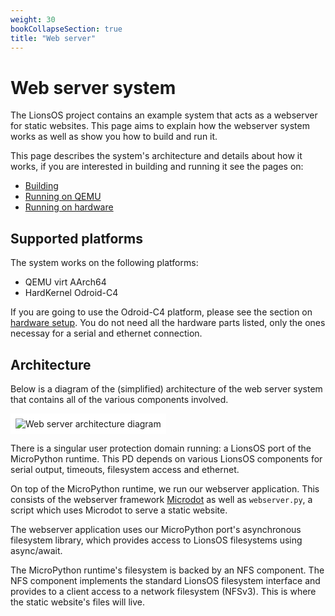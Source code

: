 ```yaml
---
weight: 30
bookCollapseSection: true
title: "Web server"
---
```


# Web server system

The LionsOS project contains an example system that acts as a
webserver for static websites. This page aims to explain how the
webserver system works as well as show you how to build and run it.

This page describes the system's architecture and details about how it works,
if you are interested in building and running it see the pages on:
* [Building](./building)
* [Running on QEMU](./running_qemu)
* [Running on hardware](./running_hardware)

## Supported platforms

The system works on the following platforms:
* QEMU virt AArch64
* HardKernel Odroid-C4

If you are going to use the Odroid-C4 platform, please see the section
on [hardware setup](../kitty/hardware). You do not need all the hardware
parts listed, only the ones necessay for a serial and ethernet connection.

## Architecture

Below is a diagram of the (simplified) architecture of the web server
system that contains all of the various components involved.

<div style="background-color: white; display: inline-block; padding: 0.5rem">
    <img src="/webserver.svg" alt="Web server architecture diagram" />
</div>

There is a singular user protection domain running: a LionsOS port of
the MicroPython runtime. This PD depends on various LionsOS components
for serial output, timeouts, filesystem access and ethernet.

On top of the MicroPython runtime, we run our webserver
application. This consists of the webserver framework
[Microdot](https://github.com/miguelgrinberg/microdot) as well as
`webserver.py`, a script which uses Microdot to serve a static
website.

The webserver application uses our MicroPython port's asynchronous
filesystem library, which provides access to LionsOS filesystems using
async/await.

The MicroPython runtime's filesystem is backed by an NFS
component. The NFS component implements the standard LionsOS
filesystem interface and provides to a client access to a network
filesystem (NFSv3). This is where the static website's files will
live.

<!-- The webserver system runs on the HardKernel Odroid-C4, just like the
Kitty system. See [Kitty/Hardware setup]({{< relref
"/docs/examples/kitty/hardware" >}}), although to run the web server
you only need an ethernet and serial connection to the Odroid-C4, the
other hardware (such as card reader and touchscreen) is not necessary.
 -->

